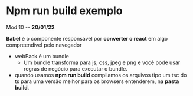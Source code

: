 # Npm run build exemplo

Mod 10 -- **20/01/22**

**Babel** é o componente responsável por **converter o react** em algo compreendível pelo navegador

* webPack é um bundle
	* Um bundle transforma para js, css, jpeg e png e você pode usar regras de negócio para executar o bundle.
* quando usamos **npm run build** compilamos os arquivos tipo um tsc do ts para uma versão melhor para os browsers entenderem, na **pasta build**.
